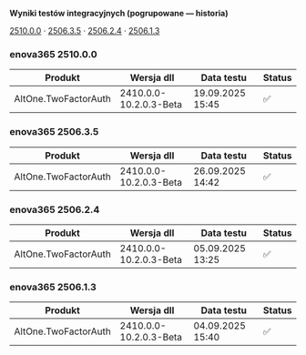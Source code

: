 **Wyniki testów integracyjnych (pogrupowane — historia)**

[2510.0.0](#enova365-251000) · [2506.3.5](#enova365-250635) · [2506.2.4](#enova365-250624) · [2506.1.3](#enova365-250613)

### enova365 2510.0.0

| Produkt              | Wersja dll             | Data testu       | Status |
|----------------------|------------------------|------------------|--------|
| AltOne.TwoFactorAuth | 2410.0.0-10.2.0.3-Beta | 19.09.2025 15:45 | ✅      |

### enova365 2506.3.5

| Produkt              | Wersja dll             | Data testu       | Status |
|----------------------|------------------------|------------------|--------|
| AltOne.TwoFactorAuth | 2410.0.0-10.2.0.3-Beta | 26.09.2025 14:42 | ✅      |

### enova365 2506.2.4

| Produkt              | Wersja dll             | Data testu       | Status |
|----------------------|------------------------|------------------|--------|
| AltOne.TwoFactorAuth | 2410.0.0-10.2.0.3-Beta | 05.09.2025 13:25 | ✅      |

### enova365 2506.1.3

| Produkt              | Wersja dll             | Data testu       | Status |
|----------------------|------------------------|------------------|--------|
| AltOne.TwoFactorAuth | 2410.0.0-10.2.0.3-Beta | 04.09.2025 15:40 | ✅      |

